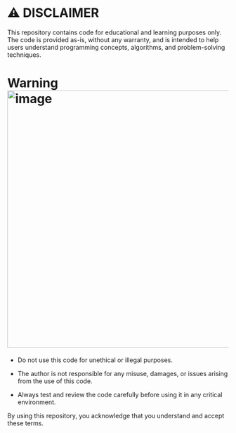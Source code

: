 # ⚠️ DISCLAIMER
This repository contains code for educational and learning purposes only. The code is provided as-is, without any warranty, and is intended to help users understand programming concepts, algorithms, and problem-solving techniques.

# Warning  <img width="800" height="587" alt="image" src="https://github.com/user-attachments/assets/b1941994-9af2-4e1f-bdce-fa71a6458d7c" />




 - Do not use this code for unethical or illegal purposes.

 - The author is not responsible for any misuse, damages, or issues arising from the use of this code.

 - Always test and review the code carefully before using it in any critical environment.

By using this repository, you acknowledge that you understand and accept these terms.
